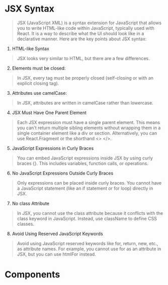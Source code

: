 # JSX Syntax

> JSX (JavaScript XML) is a syntax extension for JavaScript that allows you to write HTML-like code within JavaScript, typically used with React. It is a way to describe what the UI should look like in a declarative manner. Here are the key points about JSX syntax:


1. HTML-like Syntax

> JSX looks very similar to HTML, but there are a few differences.

2. Elements must be closed:

> In JSX, every tag must be properly closed (self-closing or 
with an explicit closing tag). 

3. Attributes use camelCase: 

> In JSX, attributes are written in camelCase rather than lowercase.

4. JSX Must Have One Parent Element

> Each JSX expression must have a single parent element. This means you can't return multiple sibling elements without wrapping them in a single container element like a div or section. Alternatively, you can use React.Fragment or the shorthand <> </>. 

5. JavaScript Expressions in Curly Braces

> You can embed JavaScript expressions inside JSX by using curly braces {}. This includes variables, function calls, or operations.

6. No JavaScript Expressions Outside Curly Braces

> Only expressions can be placed inside curly braces. You cannot have a JavaScript statement (like an if statement or for loop) directly in JSX.

7. No class Attribute

> In JSX, you cannot use the class attribute because it conflicts with the class keyword in JavaScript. Instead, use className to define CSS classes.

8. Avoid Using Reserved JavaScript Keywords

> Avoid using JavaScript reserved keywords like for, return, new, etc., as attribute names. For example, you cannot use for as an attribute in JSX, but you can use htmlFor instead.


# Components 